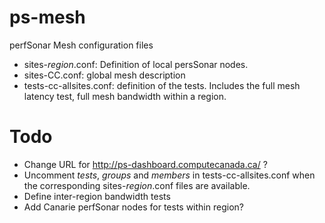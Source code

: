 ps-mesh
=======

perfSonar Mesh configuration files

* sites-*region*.conf: Definition of local persSonar nodes.
* sites-CC.conf: global mesh description
* tests-cc-allsites.conf: definition of the tests. Includes the full
  mesh latency test, full mesh bandwidth within a region.

Todo
====

* Change URL for http://ps-dashboard.computecanada.ca/ ?
* Uncomment *tests*, *groups* and *members* in tests-cc-allsites.conf when the
  corresponding sites-*region*.conf files are available.
* Define inter-region bandwidth tests
* Add Canarie perfSonar nodes for tests within region?
